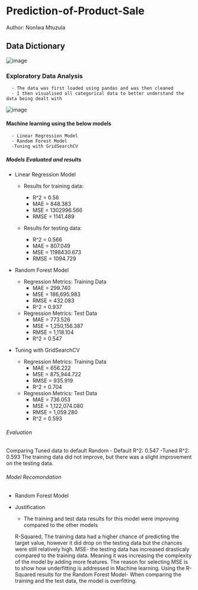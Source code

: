 # Prediction-of-Product-Sale
Author: Nonlwa Mtuzula
## Data Dictionary
![image](https://github.com/NMtuzula/Prediction-of-Product-Sales/assets/138831286/034e7e07-0ee6-42b2-b4ea-ff663c25df0b)
### Exploratory Data Analysis
      - The data was first loaded using pandas and was then cleaned
      - I then visualised all categorical data to better understand the data being dealt with
![image](https://github.com/NMtuzula/Prediction-of-Product-Sales/assets/138831286/2d0e5936-b358-4a24-88ab-9945c07491f2)
#### Machine learning using the below models
      - Linear Regression Model
      - Random Forest Model
      -Tuning with GridSearchCV

##### Models Evaluated and results
  - Linear Regression Model
      - Results for training data:
        - R^2 = 0.56
        - MAE = 848.383
        - MSE = 1302996.566
        - RMSE = 1141.489

      - Results for testing data:
        - R^2 = 0.566
        - MAE = 807.049
        - MSE = 1198430.673
        - RMSE = 1094.729
    
 - Random Forest Model   
     - Regression Metrics: Training Data
        - MAE = 299.740
        - MSE = 186,695.983
        - RMSE = 432.083
        - R^2 = 0.937
     - Regression Metrics: Test Data
        - MAE = 773.526
        - MSE = 1,250,156.387
        - RMSE = 1,118.104
        - R^2 = 0.547
   
  - Tuning with GridSearchCV
     - Regression Metrics: Training Data
        - MAE = 656.222
        - MSE = 875,944.722
        - RMSE = 935.919
        - R^2 = 0.704
     - Regression Metrics: Test Data
        - MAE = 736.053
        - MSE = 1,122,074.080
        - RMSE = 1,059.280
        - R^2 = 0.593

###### Evaluation
Comparing Tuned data to default Random
    - Default R^2: 0.547
    -Tuned R^2: 0.593
  The training data did not improve, but there was a slight improvement on the testing data.

###### Model Recomondation
- Random Forest Model

- Justification
   - The training and test data results for this model were improving compared to the other models
  
  R-Squared, The training data had a higher chance of predicting the target value, however it did drop on the testing data but the chances were still relatively high.
  MSE- the testing data has increased drasticaly compared to the training data. Meaning it was increasing the complexity of the model by adding more features.
  The reason for selecting MSE is to show how underfitting is addressed in Machine learning.
  Using the R-Squared results for the Random Forest Model- When comparing the training and the test data, the model is overfitting.
